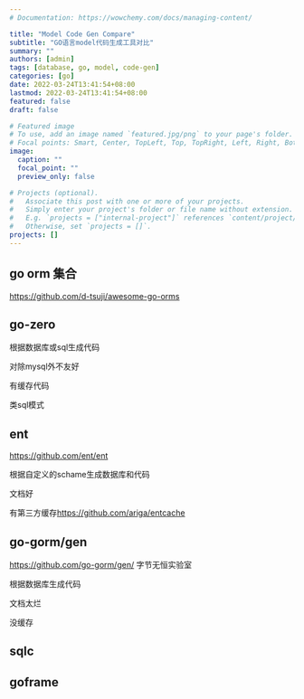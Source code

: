```yaml
---
# Documentation: https://wowchemy.com/docs/managing-content/

title: "Model Code Gen Compare"
subtitle: "GO语言model代码生成工具对比"
summary: ""
authors: [admin]
tags: [database, go, model, code-gen]
categories: [go]
date: 2022-03-24T13:41:54+08:00
lastmod: 2022-03-24T13:41:54+08:00
featured: false
draft: false

# Featured image
# To use, add an image named `featured.jpg/png` to your page's folder.
# Focal points: Smart, Center, TopLeft, Top, TopRight, Left, Right, BottomLeft, Bottom, BottomRight.
image:
  caption: ""
  focal_point: ""
  preview_only: false

# Projects (optional).
#   Associate this post with one or more of your projects.
#   Simply enter your project's folder or file name without extension.
#   E.g. `projects = ["internal-project"]` references `content/project/deep-learning/index.md`.
#   Otherwise, set `projects = []`.
projects: []
---
```


## go orm 集合

<https://github.com/d-tsuji/awesome-go-orms>

## go-zero

根据数据库或sql生成代码

对除mysql外不友好

有缓存代码

类sql模式

## ent

<https://github.com/ent/ent>

根据自定义的schame生成数据库和代码

文档好

有第三方缓存<https://github.com/ariga/entcache>

## go-gorm/gen

<https://github.com/go-gorm/gen/> 字节无恒实验室

根据数据库生成代码

文档太烂

没缓存

## sqlc

## goframe
